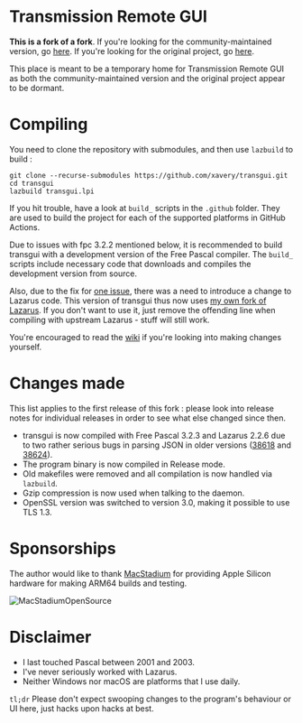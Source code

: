 # Transmission Remote GUI

**This is a fork of a fork**. If you're looking for the community-maintained version, go [here](https://github.com/transmission-remote-gui/transgui/). If you're looking for the original project, go [here](https://sourceforge.net/projects/transgui/).

This place is meant to be a temporary home for Transmission Remote GUI as both the community-maintained version and the original project appear to be dormant.

# Compiling

You need to clone the repository with submodules, and then use `lazbuild` to build :

```
git clone --recurse-submodules https://github.com/xavery/transgui.git
cd transgui
lazbuild transgui.lpi
```

If you hit trouble, have a look at `build_` scripts in the `.github` folder. They are used to build the project for each of the supported platforms in GitHub Actions.

Due to issues with fpc 3.2.2 mentioned below, it is recommended to build transgui with a development version of the Free Pascal compiler. The `build_` scripts include necessary code that downloads and compiles the development version from source.

Also, due to the fix for [one issue](https://github.com/xavery/transgui/issues/25), there was a need to introduce a change to Lazarus code. This version of transgui thus now uses [my own fork of Lazarus](https://gitlab.com/dkk089/lazarus/-/tree/transgui). If you don't want to use it, just remove the offending line when compiling with upstream Lazarus - stuff will still work.

You're encouraged to read the [wiki](https://github.com/xavery/transgui/wiki) if you're looking into making changes yourself.

# Changes made

This list applies to the first release of this fork : please look into release notes for individual releases in order to see what else changed since then.

 * transgui is now compiled with Free Pascal 3.2.3 and Lazarus 2.2.6 due to two rather serious bugs in parsing JSON in older versions ([38618](https://gitlab.com/freepascal.org/fpc/source/-/issues/38618) and [38624](https://gitlab.com/freepascal.org/fpc/source/-/issues/38624)).
 * The program binary is now compiled in Release mode.
 * Old makefiles were removed and all compilation is now handled via `lazbuild`.
 * Gzip compression is now used when talking to the daemon.
 * OpenSSL version was switched to version 3.0, making it possible to use TLS 1.3.

# Sponsorships

The author would like to thank [MacStadium](https://www.macstadium.com/opensource/members) for providing Apple Silicon hardware for making ARM64 builds and testing.

![MacStadiumOpenSource](https://uploads-ssl.webflow.com/5ac3c046c82724970fc60918/5c019d917bba312af7553b49_MacStadium-developerlogo.png)

# Disclaimer

 * I last touched Pascal between 2001 and 2003.
 * I've never seriously worked with Lazarus.
 * Neither Windows nor macOS are platforms that I use daily.

`tl;dr` Please don't expect swooping changes to the program's behaviour or UI here, just hacks upon hacks at best.
